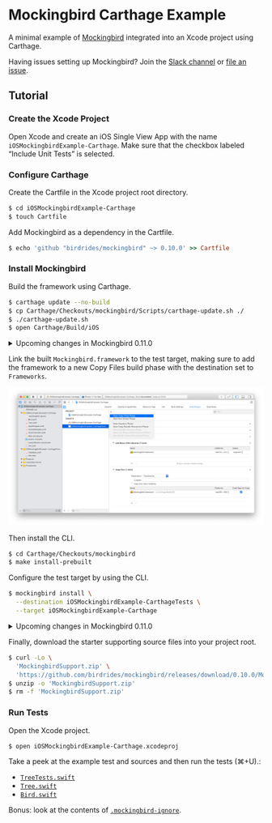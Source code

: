 # Mockingbird Carthage Example

A minimal example of [Mockingbird](https://github.com/birdrides/mockingbird) integrated into an Xcode project using
Carthage.

Having issues setting up Mockingbird? Join the [Slack channel](https://slofile.com/slack/birdopensource) or
[file an issue](https://github.com/birdrides/mockingbird/issues/new/choose).

## Tutorial

### Create the Xcode Project

Open Xcode and create an iOS Single View App with the name `iOSMockingbirdExample-Carthage`. Make sure
that the checkbox labeled “Include Unit Tests” is selected.

### Configure Carthage

Create the Cartfile in the Xcode project root directory.

```bash
$ cd iOSMockingbirdExample-Carthage
$ touch Cartfile
```

Add Mockingbird as a dependency in the Cartfile.

```ruby
$ echo 'github "birdrides/mockingbird" ~> 0.10.0' >> Cartfile
```

### Install Mockingbird

Build the framework using Carthage.

```bash
$ carthage update --no-build
$ cp Carthage/Checkouts/mockingbird/Scripts/carthage-update.sh ./
$ ./carthage-update.sh
$ open Carthage/Build/iOS
```

<details><summary>Upcoming changes in Mockingbird 0.11.0</summary>

```bash
$ carthage update --platform ios
$ open Carthage/Build/iOS
```

</details>

Link the built `Mockingbird.framework` to the test target, making sure to add the framework to a new Copy Files
build phase with the destination set to `Frameworks`.

![Test target build phases](/Documentation/Assets/test-target-build-phases.png)

Then install the CLI.

```bash
$ cd Carthage/Checkouts/mockingbird
$ make install-prebuilt
```

Configure the test target by using the CLI.

```bash
$ mockingbird install \
  --destination iOSMockingbirdExample-CarthageTests \
  --target iOSMockingbirdExample-Carthage
```

<details><summary>Upcoming changes in Mockingbird 0.11.0</summary>

```bash
$ mockingbird install \
  --target iOSMockingbirdExample-CarthageTests \
  --source iOSMockingbirdExample-Carthage
```

</details>

Finally, download the starter supporting source files into your project root.

```bash
$ curl -Lo \
  'MockingbirdSupport.zip' \
  'https://github.com/birdrides/mockingbird/releases/download/0.10.0/MockingbirdSupport.zip'
$ unzip -o 'MockingbirdSupport.zip'
$ rm -f 'MockingbirdSupport.zip'
```

### Run Tests

Open the Xcode project.

```bash
$ open iOSMockingbirdExample-Carthage.xcodeproj
```

Take a peek at the example test and sources and then run the tests (⌘+U).:

- [`TreeTests.swift`](iOSMockingbirdExample-CarthageTests/TreeTests.swift)
- [`Tree.swift`](iOSMockingbirdExample-Carthage/Tree.swift)
- [`Bird.swift`](iOSMockingbirdExample-Carthage/Bird.swift)

Bonus: look at the contents of 
[`.mockingbird-ignore`](iOSMockingbirdExample-CarthageTests/.mockingbird-ignore). 
